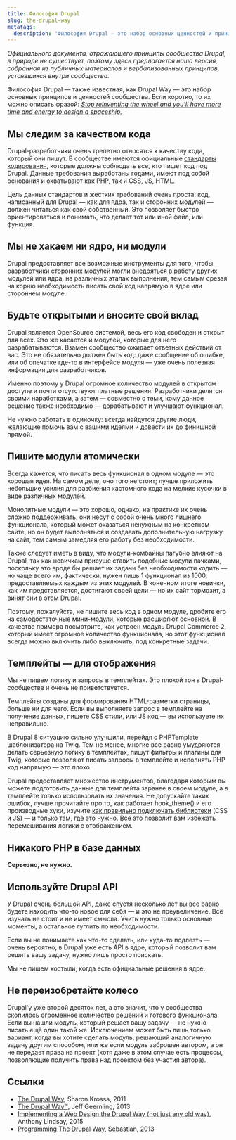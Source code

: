 ```yaml
---
title: Философия Drupal
slug: the-drupal-way
metatags:
  description: 'Философия Drupal — это набор основных ценностей и принципов сообщества.'
---
```


_Официального документа, отражающего принципы сообщества Drupal, в природе не существует, поэтому здесь предлагается наша версия, собранная из публичных материалов и вербализованных принципов, устоявшихся внутри сообщества._

Философия Drupal — также известная, как Drupal Way — это набор основных принципов и ценностей сообщества. Если коротко, то их можно описать фразой: _<abbr title="Прекратите переизобретать колесо  — и у вас будет больше времени и сил для проектировки космического корабля.">Stop reinventing the wheel and you'll have more time and energy to design a spaceship.</abbr>_

## Мы следим за качеством кода

Drupal-разработчики очень трепетно относятся к качеству кода, который они пишут. В сообществе имеются официальные [стандарты кодирования](../standards/index.md), которые должны соблюдать все, кто пишет код под Drupal. Данные требования выработаны годами, имеют под собой основания и охватывают как PHP, так и CSS, JS, HTML.

Цель данных стандартов и жестких требований очень проста: код, написанный для Drupal — как для ядра, так и сторонних модулей — должен читаться как свой собственный. Это позволяет быстро ориентироваться и понимать, что делает тот или иной файл, или функция.

## Мы не хакаем ни ядро, ни модули

Drupal предоставляет все возможные инструменты для того, чтобы разработчики сторонних модулей могли внедряться в работу других модулей или ядра, на различных этапах выполнения, тем самым срезая на корню необходимость писать свой код напрямую в ядре или стороннем модуле.

## Будьте открытыми и вносите свой вклад

Drupal является OpenSource системой, весь его код свободен и открыт для всех. Это же касается и модулей, которые для него разрабатываются. Взамен сообщество ожидает ответных действий от вас. Это не обязательно должен быть код: даже сообщение об ошибке, или об опечатке где-то в интерфейсе модуля — уже очень полезная информация для разработчиков.

Именно поэтому у Drupal огромное количество модулей в открытом доступе и почти отсутствуют платные решения. Разработчики делятся своими наработками, а затем — совместно с теми, кому данное решение также необходимо — дорабатывают и улучшают функционал.

Не нужно работать в одиночку: всегда найдутся другие люди, желающие помочь вам с вашими идеями и довести их до финишной прямой.

## Пишите модули атомически

Всегда кажется, что писать весь функционал в одном модуле — это хорошая идея. На самом деле, оно того не стоит; лучше приложить небольшие усилия для разбиения кастомного кода на мелкие кусочки в виде различных модулей.

Монолитные модули — это хорошо, однако, на практике их очень сложно поддерживать, они несут с собой очень много лишнего функционала, который может оказаться ненужным на конкретном сайте, но он будет выполняться и создавать дополнительную нагрузку на сайт, тем самым замедляя его работу без необходимости.

Также следует иметь в виду, что модули-комбайны пагубно влияют на Drupal, так как новичкам присуще ставить подобные модули пачками, поскольку это вроде бы решает их задачи без необходимости кодить — но чаще всего им, фактически, нужен лишь 1 функционал из 1000, предоставляемых каждым из этих модулей. В конечном итоге новички, как им представляется, достигают своей цели — но их сайт тормозит, а винят они в этом Drupal.

Поэтому, пожалуйста, не пишите весь код в одном модуле, дробите его на самодостаточные мини-модули, которые расширяют основной. В качестве примера посмотрите, как устроен модуль Drupal Commerce 2, который имеет огромное количество функционала, но этот функционал всегда можно включить либо выключить, под конкретные задачи.

## Темплейты — для отображения

Мы не пишем логику и запросы в темплейтах. Это плохой тон в Drupal-сообществе и очень не приветствуется.

Темплейты созданы для формирования HTML-разметки страницы, больше ни для чего. Если вы выполняете запрос в темплейте на получение данных, пишете CSS стили, или JS код — вы используете их неправильно.

В Drupal 8 ситуацию сильно улучшили, перейдя с PHPTemplate шаблонизатора на Twig. Тем не менее, многие все равно умудряются делать серьезную логику в темплейтах, пишут фильтры и плагины для Twig, которые позволяют писать запросы в темплейте и исполнять PHP код напрямую — это плохо.

Drupal предоставляет множество инструментов, благодаря которым вы можете подготовить данные для темплейта заранее в своем модуле, а в темплейте только использовать их значения. Не допускайте таких ошибок, лучше прочитайте про то, как работает hook_theme() и его производные хуки, изучите [как правильно подключать библиотеки](../8/libraries/index.md) (CSS и JS) — и только там, где это нужно. Всё это позволит вам избежать перемешивания логики с отображением.

## Никакого PHP в базе данных

**Серьезно, не нужно.**

## Используйте Drupal API

У Drupal очень большой API, даже спустя несколько лет вы все равно будете находить что-то новое для себя — и это не преувеличение. Всё изучать не стоит и не имеет смысла. Учить нужно только основные моменты, а остальное гуглить по необходимости.

Если вы не понимаете как что-то сделать, или куда-то подлезть — очень вероятно, в Drupal уже есть API в ядре, который позволит вам решить вашу задачу, нужно лишь просто поискать.

Мы не пишем костыли, когда есть официальные решения в ядре.

## Не переизобретайте колесо
Drupal'у уже второй десяток лет, а это значит, что у сообщества скопилось огроменное количество решений и готового функционала. Если вы нашли модуль, который решает вашу задачу — не нужно писать ещё один такой же. Исключением может быть лишь только вариант, когда вы хотите сделать модуль, решающий аналогичную задачу другим способом, или же если модуль заброшен автором, а он не передает права на проект (хотя даже в этом случае есть процессы, позволяющие получить права над проектом без участия автора).

## Ссылки

 * [The Drupal Way](http://sharonkrossa.com/drupallets/drupal-way), Sharon Krossa, 2011
 * [The Drupal Way™](https://www.jeffgeerling.com/blogs/jeff-geerling/the-drupal-way), Jeff Geernling, 2013
 * [Implementing a Web Design the Drupal Way (not just any old way)](https://www.annertech.com/blog/implement-web-design-drupal-way), Anthony Lindsay, 2015
 * [Programming The Drupal Way](http://www.kwallcompany.com/blog/programming-drupal-way), Sebastian, 2013
 
